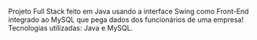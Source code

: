 Projeto Full Stack feito em Java usando a interface Swing como Front-End integrado ao MySQL que pega dados dos funcionários de uma empresa!
Tecnologias utilizadas: Java e MySQL.
